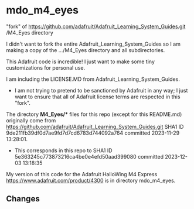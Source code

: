 # mdo_m4_eyes
"fork" of https://github.com/adafruit/Adafruit_Learning_System_Guides.git /M4_Eyes directory

I didn't want to fork the entire Adafruit_Learning_System_Guides so I am making a copy of the .../M4_Eyes directory and all subdirectories.

This Adafruit code is incredible! I just want to make some tiny customizations for personal use.

I am including the LICENSE.MD from Adafruit_Learning_System_Guides.
- I am not trying to pretend to be sanctioned by Adafruit in any way; I just want to ensure that all of Adafruit license terms are respected in this "fork".

The directory **M4_Eyes/\*** files for this repo (except for this README.md) originally come from https://github.com/adafruit/Adafruit_Learning_System_Guides.git SHA1 ID 9de211fb39df0d7ae9fd7d7cd6783d744092a764 committed 2023-11-29 13:28:01.
- This corresponds in this repo to SHA1 ID 5e363245c773873216ca4be0e4efd50aad399080 committed 2023-12-03 13:18:35

My version of this code for the Adafruit HalloWing M4 Express https://www.adafruit.com/product/4300 is in directory mdo_m4_eyes.

## Changes

